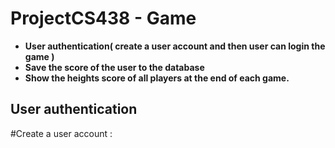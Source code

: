 # ProjectCS438 - Game
* **User authentication( create a user account and then user can login the game )**<br>
 * **Save the score of the user to the database** <br>
 * **Show the heights score of all players at the end  of each game.** <br>


## User authentication
#Create a user account :
